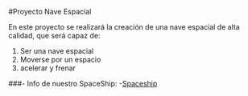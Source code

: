 #Proyecto Nave Espacial

En este proyecto se realizará la creación 
de una nave espacial de alta calidad, que 
será capaz de:
1. Ser una nave espacial
2. Moverse por un espacio
3. acelerar y frenar


###- Info de nuestro SpaceShip:
-[Spaceship](./docs/SpaceShip.md)